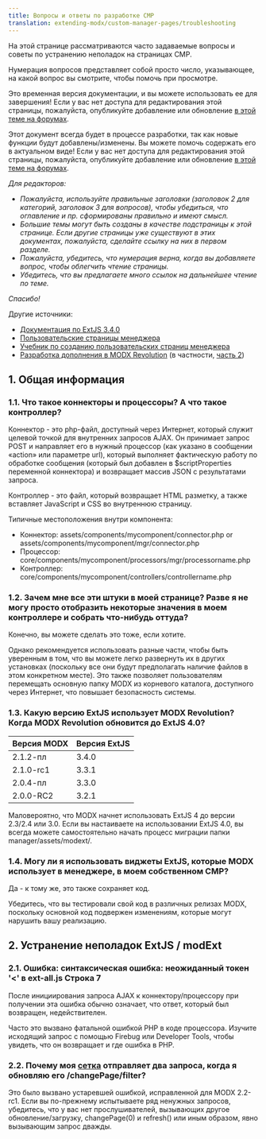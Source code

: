 ```yaml
---
title: Вопросы и ответы по разработке CMP
translation: extending-modx/custom-manager-pages/troubleshooting
---
```


На этой странице рассматриваются часто задаваемые вопросы и советы по устранению неполадок на страницах CMP.

Нумерация вопросов представляет собой просто число, указывающее, на какой вопрос вы смотрите, чтобы помочь при просмотре.

Это временная версия документации, и вы можете использовать ее для завершения! Если у вас нет доступа для редактирования этой страницы, пожалуйста, опубликуйте добавление или обновление [в этой теме на форумах](http://forums.modx.com/thread/72123/faqs-troubleshooting-on-the-rtfm).

Этот документ всегда будет в процессе разработки, так как новые функции будут добавлены/изменены. Вы можете помочь содержать его в актуальном виде! Если у вас нет доступа для редактирования этой страницы, пожалуйста, опубликуйте добавление или обновление [в этой теме на форумах](http://forums.modx.com/thread/72123/faqs-troubleshooting-on-the-rtfm).

*Для редакторов:*

- *Пожалуйста, используйте правильные заголовки (заголовок 2 для категорий, заголовок 3 для вопросов), чтобы убедиться, что оглавление и пр. сформированы правильно и имеют смысл.*
- *Большие темы могут быть созданы в качестве подстраницы к этой странице. Если другие страницы уже существуют в этих документах, пожалуйста, сделайте ссылку на них в первом разделе.*
- *Пожалуйста, убедитесь, что нумерация верна, когда вы добавляете вопрос, чтобы облегчить чтение страницы.*
- *Убедитесь, что вы предлагаете много ссылок на дальнейшее чтение по теме.*

*Спасибо!*

Другие источники:

- [Документация по ExtJS 3.4.0](http://docs.sencha.com/ext-js/3-4/)
- [Пользовательские страницы менеджера](extending-modx/custom-manager-pages "Custom Manager Pages")
- [Учебник по созданию пользовательских страниц менеджера](_legacy/developing-in-modx/custom-manager-pages-tutorial "Custom Manager Pages Tutorial")
- [Разработка дополнения в MODX Revolution](extending-modx/tutorials/developing-an-extra "Developing an Extra in MODX Revolution") (в частности, [часть 2](extending-modx/tutorials/developing-an-extra/part-2 "Developing an Extra in MODX Revolution, Part II"))

## 1. Общая информация

### 1.1. Что такое коннекторы и процессоры? А что такое контроллер?

Коннектор - это php-файл, доступный через Интернет, который служит целевой точкой для внутренних запросов AJAX. Он принимает запрос POST и направляет его в нужный процессор (как указано в сообщении «action» или параметре url), который выполняет фактическую работу по обработке сообщения (который был добавлен в $scriptProperties переменной коннектора) и возвращает массив JSON с результатами запроса.

Контроллер - это файл, который возвращает HTML разметку, а также вставляет JavaScript и CSS во внутреннюю страницу.

Типичные местоположения внутри компонента:

- Коннектор: assets/components/mycomponent/connector.php or assets/components/mycomponent/mgr/connector.php
- Процессор: core/components/mycomponent/processors/mgr/processorname.php
- Контроллер: core/components/mycomponent/controllers/controllername.php

### 1.2. Зачем мне все эти штуки в моей странице? Разве я не могу просто отобразить некоторые значения в моем контроллере и собрать что-нибудь оттуда?

Конечно, вы можете сделать это тоже, если хотите.

Однако рекомендуется использовать разные части, чтобы быть уверенным в том, что вы можете легко развернуть их в других установках (поскольку все они будут предполагать наличие файлов в этом конкретном месте). Это также позволяет пользователям перемещать основную папку MODX из корневого каталога, доступного через Интернет, что повышает безопасность системы.

### 1.3. Какую версию ExtJS использует MODX Revolution? Когда MODX Revolution обновится до ExtJS 4.0?

Версия MODX  | Версия ExtJS
--- | ---
2.1.2-пл | 3.4.0
2.1.0-rc1 | 3.3.1
2.0.4-пл | 3.3.0
2.0.0-RC2 | 3.2.1

Маловероятно, что MODX начнет использовать ExtJS 4 до версии 2.3/2.4 или 3.0. Если вы настаиваете на использовании ExtJS 4.0, вы всегда можете самостоятельно начать процесс миграции папки manager/assets/modext/.

### 1.4. Могу ли я использовать виджеты ExtJS, которые MODX использует в менеджере, в моем собственном CMP?

Да - к тому же, это также сохраняет код.

Убедитесь, что вы тестировали свой код в различных релизах MODX, поскольку основной код подвержен изменениям, которые могут нарушить вашу реализацию.

## 2. Устранение неполадок ExtJS / modExt

### 2.1. Ошибка: синтаксическая ошибка: неожиданный токен '<' в ext-all.js Строка 7

После инициирования запроса AJAX к коннектору/процессору при получении эта ошибка обычно означает, что ответ, который был возвращен, недействителен.

Часто это вызвано фатальной ошибкой PHP в коде процессора. Изучите исходящий запрос с помощью Firebug или Developer Tools, чтобы увидеть, что он возвращает и где ошибка в PHP.

### 2.2. Почему моя [сетка](extending-modx/custom-manager-pages/modext/modx.grid.grid "MODx.grid.Grid") отправляет два запроса, когда я обновляю его /changePage/filter?

Это было вызвано устаревшей ошибкой, исправленной для MODX 2.2-rc1. Если вы по-прежнему испытываете ряд ненужных запросов, убедитесь, что у вас нет прослушивателей, вызывающих другое обновление/загрузку, changePage(0) и refresh() или иным образом, явно вызывающим запрос дважды.

